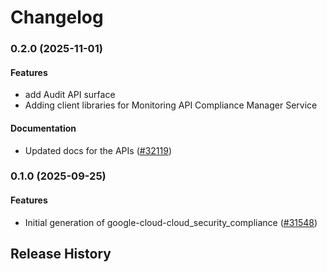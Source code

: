 # Changelog

### 0.2.0 (2025-11-01)

#### Features

* add Audit API surface 
* Adding client libraries for Monitoring API Compliance Manager Service 
#### Documentation

* Updated docs for the APIs ([#32119](https://github.com/googleapis/google-cloud-ruby/issues/32119)) 

### 0.1.0 (2025-09-25)

#### Features

* Initial generation of google-cloud-cloud_security_compliance ([#31548](https://github.com/googleapis/google-cloud-ruby/issues/31548)) 

## Release History
